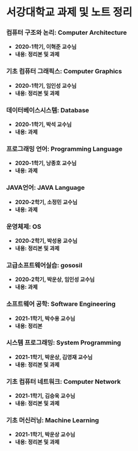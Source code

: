# 서강대학교 과제 및 노트 정리

### 컴퓨터 구조와 논리: Computer Architecture
- **2020-1학기, 이혁준 교수님**<br>
- **내용: 정리본 및 과제**<br>
### 기초 컴퓨터 그래픽스: Computer Graphics
- **2020-1학기, 임인성 교수님**<br>
- **내용: 정리본 및 과제**<br>
### 데이터베이스시스템: Database
- **2020-1학기, 박석 교수님**<br>
- **내용: 과제**<br>
### 프로그래밍 언어: Programming Language
- **2020-1학기, 낭종호 교수님**<br>
- **내용: 과제**<br>
### JAVA언어: JAVA Language
- **2020-2학기, 소정민 교수님**<br>
- **내용: 과제**<br>
### 운영체제: OS
- **2020-2학기, 박성용 교수님**<br>
- **내용: 정리본 및 과제**<br>
### 고급소프트웨어실습: gososil
- **2020-2학기, 박운상, 임인성 교수님**<br>
- **내용: 과제**<br>
### 소프트웨어 공학: Software Engineering
- **2021-1학기, 박수용 교수님**<br>
- **내용: 정리본**<br>
### 시스템 프로그래밍: System Programming
- **2021-1학기, 박운상, 김영재 교수님**<br>
- **내용: 정리본 및 과제**<br>
### 기초 컴퓨터 네트워크: Computer Network
- **2021-1학기, 김승욱 교수님**<br>
- **내용: 정리본 및 과제**<br>
### 기초 머신러닝: Machine Learning
- **2021-1학기, 박운상 교수님**<br>
- **내용: 정리본 및 과제**<br>
